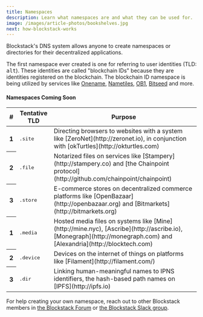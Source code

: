 ```yaml
---
title: Namespaces
description: Learn what namespaces are and what they can be used for.
image: /images/article-photos/bookshelves.jpg
next: how-blockstack-works
---
```


Blockstack's DNS system allows anyone to create namespaces or directories for their decentralized applications.

The first namespace ever created is one for referring to user identities (TLD: <kbd>alt</kbd>). These identities are called "blockchain IDs" because they are identities registered on the blockchain. The blockchain ID namespace is being utilized by services like [Onename](https://onename.com), [Nametiles](http://nametiles.co), [OB1](http://ob1.io), [Bitseed](http://bitseed.org) and more.

#### Namespaces Coming Soon

<table class="table table-inverse">
  <thead>
    <tr>
      <th>#</th>
      <th>Tentative TLD</th>
      <th>Purpose</th>
    </tr>
  </thead>
  <tbody>
    <tr>
      <th scope="row">1</th>
      <td><kbd>.site</kbd></td>
      <td>Directing browsers to websites with a system like [ZeroNet](http://zeronet.io), in conjunction with [okTurtles](http://okturtles.com)</td>
    </tr>
    <tr>
      <th scope="row">2</th>
      <td><kbd>.file</kbd></td>
      <td>Notarized files on services like [Stampery](http://stampery.co) and [the Chainpoint protocol](http://github.com/chainpoint/chainpoint)</td>
    </tr>
    <tr>
      <th scope="row">3</th>
      <td><kbd>.store</kbd></td>
      <td>E-commerce stores on decentralized commerce platforms like [OpenBazaar](http://openbazaar.org) and [Bitmarkets](http://bitmarkets.org)</td>
    </tr>
    <tr>
      <th scope="row">1</th>
      <td><kbd>.media</kbd></td>
      <td>Hosted media files on systems like [Mine](http://mine.nyc), [Ascribe](http://ascribe.io), [Monegraph](http://monegraph.com) and [Alexandria](http://blocktech.com)</td>
    </tr>
    <tr>
      <th scope="row">2</th>
      <td><kbd>.device</kbd></td>
      <td>Devices on the internet of things on platforms like [Filament](http://filament.com/)</td>
    </tr>
    <tr>
      <th scope="row">3</th>
      <td><kbd>.dir</kbd></td>
      <td>Linking human-meaningful names to IPNS identifiers, the hash-based path names on [IPFS](http://ipfs.io)</td>
    </tr>
  </tbody>
</table>

For help creating your own namespace, reach out to other Blockstack members in [the Blockstack Forum](http://forum.blockstack.org) or [the Blockstack Slack group](http://chat.blockstack.org).

